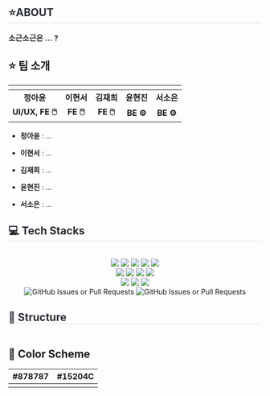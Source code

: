 <div style="text-align: left;"> 
    <h2 style="border-bottom: 1px solid #d8dee4; color: #282d33;"> ⭐ABOUT </h2>  
    <div style="font-weight: 700; font-size: 15px; text-align: left; color: #282d33;"> 
        소근소근은 ... ? 
    </div> 
</div>

## ⭐ 팀 소개
| ![]() | ![]()| ![]() |   ![]() | ![]() |
| :--: | :--: | :--: | :--: | :--: |
| **정아윤** | **이현서** | **김재희** | **윤현진** | **서소은** |
|**UI/UX, FE 🖱️**|**FE 🖱️**|**FE 🖱️**|**BE ⚙️**|**BE ⚙️**|

- **정아윤** : ...
  
- **이현서** : ...

- **김재희** : ...

- **윤현진** : ...

- **서소은** : ...


<div style="text-align: left;">
    <h2 style="border-bottom: 1px solid #d8dee4; color: #282d33;"> 💻 Tech Stacks </h2> <br> 
    <div align="center"> 
        <img src="https://img.shields.io/badge/Figma-F24E1E?style=flat&logo=Figma&logoColor=white">
        <img src="https://img.shields.io/badge/Git-F05032?style=flat&logo=Git&logoColor=white">
        <img src="https://img.shields.io/badge/Javascript-F7DF1E?style=flat&logo=Javascript&logoColor=white">
        <img src="https://img.shields.io/badge/Typescript-3178C6?style=flat&logo=Typescript&logoColor=white">
        <img src="https://img.shields.io/badge/React-61DAFB?style=flat&logo=React&logoColor=white">
        <br/>
        <img src="https://img.shields.io/badge/StyledComponents-DB7093?style=flat&logo=StyledComponents&logoColor=white">
        <img src="https://img.shields.io/badge/Eslint-4B32C3?style=flat&logo=Eslint&logoColor=white">
        <img src="https://img.shields.io/badge/MySQL-4479A1?style=flat&logo=MySQL&logoColor=white">
        <img src="https://img.shields.io/badge/Java-007396?style=flat&logo=Java&logoColor=white">
        <br/>
        <img src="https://img.shields.io/badge/amazonwebservices-232F3E?style=flat&logo=amazonwebservices&logoColor=white">
        <img src="https://img.shields.io/badge/springboot-6DB33F?style=flat&logo=springboot&logoColor=white">
        <img src="https://img.shields.io/badge/ubuntu-E95420?style=flat&logo=ubuntu&logoColor=white">
        <br/>
    </div>
    <div align = "center">
        <img alt="GitHub Issues or Pull Requests" src="https://img.shields.io/github/issues-pr/ECC-2024-winter/sogonsogon">
        <img alt="GitHub Issues or Pull Requests" src="https://img.shields.io/github/issues-pr-closed/ECC-2024-winter/sogonsogon">
    </div>
</div>

<div style="text-align: left;">
    <h2 style="border-bottom: 1px solid #d8dee4; color: #282d33;"> 🔗 Structure </h2>
    <div align="center"> 
        <img src="" alt="">
    </div>
</div>

## 🎨 Color Scheme

|#878787|#15204C|
| :--: | :--: |
|![]()|![]()|
